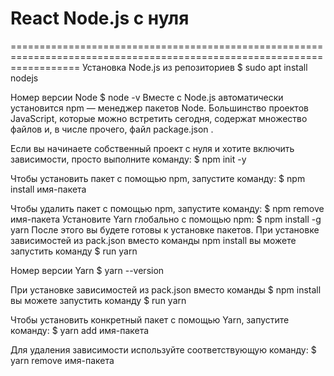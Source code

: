 # React Node.js с нуля
========================================================================================================================
Установка Node.js из репозиториев
    $ sudo apt install nodejs

Номер версии Node
    $ node -v
Вместе с Node.js автоматически установится npm — менеджер пакетов Node.
Большинство проектов JavaScript, которые можно встретить сегодня, содержат множество файлов и, в числе прочего, 
файл package.json .

Если вы начинаете собственный проект с нуля и хотите включить зависимости,
просто выполните команду:
    $ npm init -y

Чтобы установить пакет с помощью npm, запустите команду:
    $ npm install имя-пакета

Чтобы удалить пакет с помощью npm, запустите команду:
    $ npm remove имя-пакета
Установите Yarn глобально с помощью npm:
    $ npm install -g yarn
После этого вы будете готовы к установке пакетов. При установке зависимостей из pack.json вместо команды npm install вы 
можете запустить команду
    $ run yarn

Номер версии Yarn
    $ yarn --version

При установке зависимостей из pack.json вместо команды 
    $ npm install 
вы можете запустить команду
    $ run yarn

Чтобы установить конкретный пакет с помощью Yarn, запустите команду:
    $ yarn add имя-пакета

Для удаления зависимости используйте соответствующую команду:
    $ yarn remove имя-пакета

